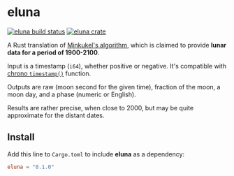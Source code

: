 # eluna

[![eluna build status](https://github.com/bebyx/eluna/actions/workflows/rust.yml/badge.svg?branch=master)](https://github.com/bebyx/eluna/actions/workflows/rust.yml)
[![eluna crate](https://img.shields.io/crates/v/eluna)](https://crates.io/crates/eluna)

A Rust translation of [Minkukel's algorithm](https://minkukel.com/en/various/calculating-moon-phase/), which is claimed to provide **lunar data for a period of 1900-2100**.

Input is a timestamp (`i64`), whether positive or negative. It's compatible with
[chrono `timestamp()`](https://docs.rs/chrono/0.4.19/chrono/struct.DateTime.html#method.timestamp) function.

Outputs are raw (moon second for the given time), fraction of the moon, a moon day, and a phase (numeric or English).

Results are rather precise, when close to 2000, but may be quite approximate for the distant dates.

## Install

Add this line to `Cargo.toml` to include **eluna** as a dependency:

```toml
eluna = "0.1.0"
```

